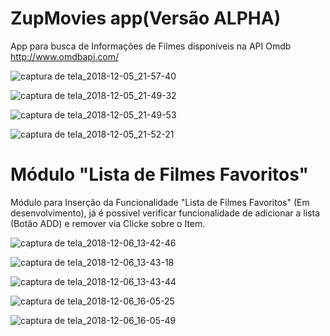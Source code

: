 # ZupMovies app(Versão ALPHA)

App para busca de Informações de Filmes disponíveis na API Omdb http://www.omdbapi.com/

![captura de tela_2018-12-05_21-57-40](https://user-images.githubusercontent.com/39272194/49552968-ccf67e80-f8dc-11e8-8654-446eca926812.png)


![captura de tela_2018-12-05_21-49-32](https://user-images.githubusercontent.com/39272194/49552921-a20c2a80-f8dc-11e8-9e47-23cce94e285a.png)

![captura de tela_2018-12-05_21-49-53](https://user-images.githubusercontent.com/39272194/49552984-db449a80-f8dc-11e8-8985-30ef0cf19e91.png)


![captura de tela_2018-12-05_21-52-21](https://user-images.githubusercontent.com/39272194/49552929-aa646580-f8dc-11e8-8e4f-2f0abf963c2e.png)

# Módulo "Lista de Filmes Favoritos"
Módulo para Inserção da Funcionalidade "Lista de Filmes Favoritos" (Em desenvolvimento), já é possivel verificar funcionalidade de adicionar a lista (Botão ADD) e remover via Clicke sobre o Item.

![captura de tela_2018-12-06_13-42-46](https://user-images.githubusercontent.com/39272194/49601915-4be7c780-f96e-11e8-83ab-d6a7efffb136.png)

![captura de tela_2018-12-06_13-43-18](https://user-images.githubusercontent.com/39272194/49601922-5013e500-f96e-11e8-9b19-aaca0fb62f13.png)

![captura de tela_2018-12-06_13-43-44](https://user-images.githubusercontent.com/39272194/49601928-54400280-f96e-11e8-8fd5-9f8cef6b16a1.png)

![captura de tela_2018-12-06_16-05-25](https://user-images.githubusercontent.com/39272194/49602958-f7921700-f970-11e8-933e-1e2110112c18.png)

![captura de tela_2018-12-06_16-05-49](https://user-images.githubusercontent.com/39272194/49602962-fc56cb00-f970-11e8-8973-98d9686e4d56.png)

